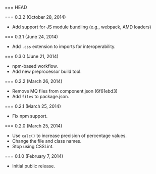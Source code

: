 === HEAD

=== 0.3.2 (October 28, 2014)

* Add support for JS module bundling (e.g., webpack, AMD loaders)

=== 0.3.1 (June 24, 2014)

* Add `.css` extension to imports for interoperability.

=== 0.3.0 (June 21, 2014)

* npm-based workflow.
* Add new preprocessor build tool.

=== 0.2.2 (March 26, 2014)

* Remove MQ files from component.json (6f61ebd3)
* Add `files` to package.json.

=== 0.2.1 (March 25, 2014)

* Fix npm support.

=== 0.2.0 (March 25, 2014)

* Use `calc()` to increase precision of percentage values.
* Change the file and class names.
* Stop using CSSLint.

=== 0.1.0 (February 7, 2014)

* Initial public release.
